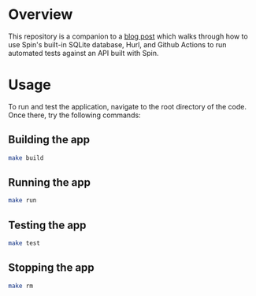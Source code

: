 # Overview

This repository is a companion to a [blog post](http://link_here) which walks through how to use Spin's built-in SQLite database, Hurl, and Github Actions to run automated tests against an API built with Spin. 

# Usage

To run and test the application, navigate to the root directory of the code. Once there, try the following commands:

## Building the app

```sh
make build
```

## Running the app

```sh
make run
```

## Testing the app

```sh
make test
```

## Stopping the app

```sh
make rm
```
